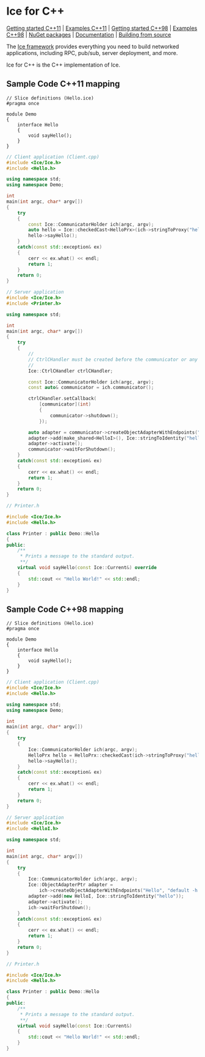 # Ice for C++

[Getting started C++11] | [Examples C++11] | [Getting started C++98] | [Examples C++98] | [NuGet packages] | [Documentation] | [Building from source]

The [Ice framework] provides everything you need to build networked applications, including RPC, pub/sub, server deployment, and more.

Ice for C++ is the C++ implementation of Ice.

## Sample Code C++11 mapping

```slice
// Slice definitions (Hello.ice)
#pragma once

module Demo
{
    interface Hello
    {
        void sayHello();
    }
}
```

```cpp
// Client application (Client.cpp)
#include <Ice/Ice.h>
#include <Hello.h>

using namespace std;
using namespace Demo;

int
main(int argc, char* argv[])
{
    try
    {
        const Ice::CommunicatorHolder ich(argc, argv);
        auto hello = Ice::checkedCast<HelloPrx>(ich->stringToProxy("hello:default -h localhost -p 10000"));
        hello->sayHello();
    }
    catch(const std::exception& ex)
    {
        cerr << ex.what() << endl;
        return 1;
    }
    return 0;
}
```

```cpp
// Server application
#include <Ice/Ice.h>
#include <Printer.h>

using namespace std;

int
main(int argc, char* argv[])
{
    try
    {
        //
        // CtrlCHandler must be created before the communicator or any other threads are started
        //
        Ice::CtrlCHandler ctrlCHandler;

        const Ice::CommunicatorHolder ich(argc, argv);
        const auto& communicator = ich.communicator();

        ctrlCHandler.setCallback(
            [communicator](int)
            {
                communicator->shutdown();
            });

        auto adapter = communicator->createObjectAdapterWithEndpoints("Hello", "default -h localhost -p 10000");
        adapter->add(make_shared<HelloI>(), Ice::stringToIdentity("hello"));
        adapter->activate();
        communicator->waitForShutdown();
    }
    catch(const std::exception& ex)
    {
        cerr << ex.what() << endl;
        return 1;
    }
    return 0;
}
```

```cpp
// Printer.h

#include <Ice/Ice.h>
#include <Hello.h>

class Printer : public Demo::Hello
{
public:
    /**
     * Prints a message to the standard output.
     **/
    virtual void sayHello(const Ice::Current&) override
    {
        std::cout << "Hello World!" << std::endl;
    }
}
```

## Sample Code C++98 mapping

```slice
// Slice definitions (Hello.ice)
#pragma once

module Demo
{
    interface Hello
    {
        void sayHello();
    }
}
```

```cpp
// Client application (Client.cpp)
#include <Ice/Ice.h>
#include <Hello.h>

using namespace std;
using namespace Demo;

int
main(int argc, char* argv[])
{
    try
    {
        Ice::CommunicatorHolder ich(argc, argv);
        HelloPrx hello = HelloPrx::checkedCast(ich->stringToProxy("hello:default -h localhost -p 10000"));
        hello->sayHello();
    }
    catch(const std::exception& ex)
    {
        cerr << ex.what() << endl;
        return 1;
    }
    return 0;
}
```

```cpp
// Server application
#include <Ice/Ice.h>
#include <HelloI.h>

using namespace std;

int
main(int argc, char* argv[])
{
    try
    {
        Ice::CommunicatorHolder ich(argc, argv);
        Ice::ObjectAdapterPtr adapter =
            ich->createObjectAdapterWithEndpoints("Hello", "default -h localhost -p 10000");
        adapter->add(new HelloI, Ice::stringToIdentity("hello"));
        adapter->activate();
        ich->waitForShutdown();
    }
    catch(const std::exception& ex)
    {
        cerr << ex.what() << endl;
        return 1;
    }
    return 0;
}
```

```cpp
// Printer.h

#include <Ice/Ice.h>
#include <Hello.h>

class Printer : public Demo::Hello
{
public:
    /**
     * Prints a message to the standard output.
     **/
    virtual void sayHello(const Ice::Current&)
    {
        std::cout << "Hello World!" << std::endl;
    }
}
```

[Getting started C++11]: https://doc.zeroc.com/ice/3.7/hello-world-application/writing-an-ice-application-with-c++-c++11
[Examples C++11]: https://github.com/zeroc-ice/ice-demos/tree/3.7/cpp11
[Getting started C++98]: https://doc.zeroc.com/ice/3.7/hello-world-application/writing-an-ice-application-with-c++-c++98
[Examples C++98]: https://github.com/zeroc-ice/ice-demos/tree/3.7/cpp98
[NuGet packages]: https://www.nuget.org/packages?q=zeroc.ice.v
[Documentation]: https://doc.zeroc.com/ice/3.7
[Building from source]: https://github.com/zeroc-ice/ice/blob/3.7/cpp/BUILDING.md
[Ice framework]: https://github.com/zeroc-ice/ice